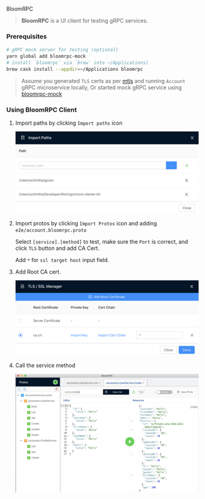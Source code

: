 BloomRPC

> **BloomRPC** is a UI client for testing gRPC services.

### Prerequisites

```bash
# gRPC mock server for testing (optional)
yarn global add bloomrpc-mock
# install `bloomrpc` via `brew` into ~/Applications)
brew cask install --appdir=~/Applications bloomrpc
```

> Assume you generated `TLS` certs as per [mtls](mtls.md) and running `Account` gRPC microservice locally, Or
> started mock gRPC service using [bloomrpc-mock](mock.md)

### Using BloomRPC Client

1. Import paths by clicking `Import paths` icon

   ![Import paths](../images/bloomrpc_import_paths.png)

2. Import protos by clicking `Import Protos` icon and adding `e2e/account.bloomrpc.proto`

   Select `[service].[method]` to test, make sure the `Port` is correct, and click `TLS` button and add CA Cert.

   Add `*` for `ssl target host` input field.

3. Add Root CA cert.

   ![Add CA Cert](../images/bloomrpc_certs.png)

4. Call the service method

   ![BloomRPC](../images/bloomrpc.png)
